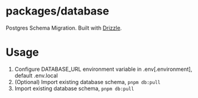 # packages/database

Postgres Schema Migration. Built with [Drizzle](https://orm.drizzle.team).

# Usage

1) Configure DATABASE_URL environment variable in .env[.environment], default .env.local
2) (Optional) Import existing database schema, `pnpm db:pull`
3) Import existing database schema, `pnpm db:pull`

